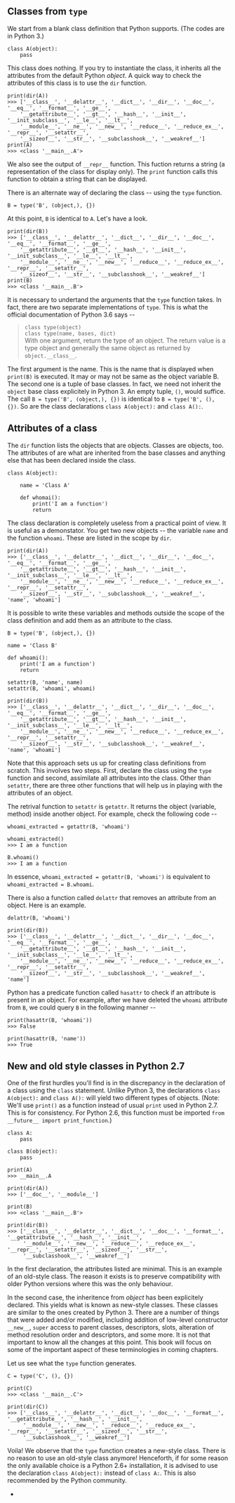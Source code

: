 ## Classes from `type`

We start from a blank class definition that Python supports. (The codes are in Python 3.)

    class A(object):
        pass
       
       
This class does nothing. If you try to instantiate the class, it inherits all the attributes from the default Python *object*. A quick way to check the attributes of this class is to use the `dir` function.

    print(dir(A))
    >>> ['__class__', '__delattr__', '__dict__', '__dir__', '__doc__', '__eq__', '__format__', '__ge__', 
        '__getattribute__', '__gt__', '__hash__', '__init__', '__init_subclass__', '__le__', '__lt__', 
        '__module__', '__ne__', '__new__', '__reduce__', '__reduce_ex__', '__repr__', '__setattr__', 
        '__sizeof__', '__str__', '__subclasshook__', '__weakref__']
    print(A)
    >>> <class '__main__.A'>

We also see the output of `__repr__` function. This fuction returns a string (a representation of the class for display only). The `print` function calls this function to obtain a string that can be displayed.

There is an alternate way of declaring the class -- using the `type` function.

    B = type('B', (object,), {})
    
At this point, `B` is identical to `A`. Let's have a look. 

    print(dir(B))
    >>> ['__class__', '__delattr__', '__dict__', '__dir__', '__doc__', '__eq__', '__format__', '__ge__', 
        '__getattribute__', '__gt__', '__hash__', '__init__', '__init_subclass__', '__le__', '__lt__', 
        '__module__', '__ne__', '__new__', '__reduce__', '__reduce_ex__', '__repr__', '__setattr__', 
        '__sizeof__', '__str__', '__subclasshook__', '__weakref__']
    print(B)
    >>> <class '__main__.B'>
 
It is necessary to undertand the arguments that the `type` function takes. In fact, there are two separate implementations of `type`. This is what the official documentation of Python 3.6 says --

> `class type(object)`   
> `class type(name, bases, dict)`   
> With one argument, return the type of an object. The return value is a type object and generally the same object as returned by `object.__class__`.

The first argument is the name. This is the name that is displayed when `print(B)` is executed. It may or may not be same as the object variable B. The second one is a tuple of base classes. In fact, we need not inherit the `object` base class explicitely in Python 3. An empty tuple, `()`, would suffice. The call `B = type('B', (object,), {})` is identical to `B = type('B', (), {})`. So are the class declarations `class A(object):` and `class A():`.

## Attributes of a class

The `dir` function lists the objects that are objects. Classes are objects, too. The attributes of are what are inherited from the base classes and anything else that has been declared inside the class.

    class A(object):
    
        name = 'Class A'
        
        def whomai():
            print('I am a function')
            return
                        
The class declaration is completely useless from a practical point of view. It is useful as a demonstator. You get two new objects -- the variable `name` and the function `whoami`. These are listed in the scope by `dir`.

    print(dir(A))
    >>> ['__class__', '__delattr__', '__dict__', '__dir__', '__doc__', '__eq__', '__format__', '__ge__', 
        '__getattribute__', '__gt__', '__hash__', '__init__', '__init_subclass__', '__le__', '__lt__', 
        '__module__', '__ne__', '__new__', '__reduce__', '__reduce_ex__', '__repr__', '__setattr__', 
        '__sizeof__', '__str__', '__subclasshook__', '__weakref__', 'name', 'whoami']
        
It is possible to write these variables and methods outside the scope of the class definition and add them as an attribute to the class.

    B = type('B', (object,), {})
    
    name = 'Class B'
        
    def whoami():
        print('I am a function')
        return    
        
    setattr(B, 'name', name)
    setattr(B, 'whoami', whoami)
    
    print(dir(B))
    >>> ['__class__', '__delattr__', '__dict__', '__dir__', '__doc__', '__eq__', '__format__', '__ge__', 
        '__getattribute__', '__gt__', '__hash__', '__init__', '__init_subclass__', '__le__', '__lt__', 
        '__module__', '__ne__', '__new__', '__reduce__', '__reduce_ex__', '__repr__', '__setattr__', 
        '__sizeof__', '__str__', '__subclasshook__', '__weakref__', 'name', 'whoami']

Note that this approach sets us up for creating class definitions from scratch. This involves two steps. First, declare the class using the `type` function and second, assimilate all attributes into the class. Other than `setattr`, there are three other functions that will help us in playing with the attributes of an object.

The retrival function to `setattr` is `getattr`. It returns the object (variable, method) inside another object. For example, check the following code -- 

    whoami_extracted = getattr(B, 'whoami')
    
    whoami_extracted()
    >>> I am a function
    
    B.whoami()
    >>> I am a function

In essence, `whoami_extracted = getattr(B, 'whoami')` is equivalent to `whoami_extracted = B.whoami`. 

There is also a function called `delattr` that removes an attribute from an object. Here is an example.

    delattr(B, 'whoami')
    
    print(dir(B))
    >>> ['__class__', '__delattr__', '__dict__', '__dir__', '__doc__', '__eq__', '__format__', '__ge__', 
        '__getattribute__', '__gt__', '__hash__', '__init__', '__init_subclass__', '__le__', '__lt__', 
        '__module__', '__ne__', '__new__', '__reduce__', '__reduce_ex__', '__repr__', '__setattr__', 
        '__sizeof__', '__str__', '__subclasshook__', '__weakref__', 'name']

Python has a predicate function called `hasattr` to check if an attribute is present in an object. For example, after we have deleted the `whoami` attribute from `B`, we could query `B` in the following manner --

    print(hasattr(B, 'whoami'))
    >>> False
    
    print(hasattr(B, 'name'))
    >>> True

## New and old style classes in Python 2.7

One of the first hurdles you'll find is in the discrepancy in the declaration of a class using the `class` statement. Unlike Python 3, the declarations `class A(object):` and `class A():` will yield two different types of objects. (Note: We'll use `print()` as a function instead of usual `print` used in Python 2.7. This is for consistency. For Python 2.6, this function must be imported `from __future__ import print_function`.)

    class A:
        pass
    
    class B(object):
        pass

    print(A)
    >>> __main__.A
    
    print(dir(A))
    >>> ['__doc__', '__module__']
    
    print(B)   
    >>> <class '__main__.B'>
    
    print(dir(B))
    >>> ['__class__', '__delattr__', '__dict__', '__doc__', '__format__', '__getattribute__', '__hash__', '__init__', 
         '__module__', '__new__', '__reduce__', '__reduce_ex__', '__repr__', '__setattr__', '__sizeof__', '__str__', 
         '__subclasshook__', '__weakref__']
    
In the first declaration, the attributes listed are minimal. This is an example of an old-style class. The reason it exists is to preserve compatibility with older Python versions where this was the only behaviour.

In the second case, the inheritence from *object* has been explicitely declared. This yields what is known as new-style classes. These classes are similar to the ones created by Python 3. There are a number of things that were added and/or modified, including addition of low-level constructor `__new__`, `super` access to parent classes, descriptors, slots, alteration of method resolution order and descriptors, and some more. It is not that important to know all the changes at this point. This book will focus on some of the important aspect of these terminologies in coming chapters.

Let us see what the `type` function generates.

    C = type('C', (), {})
    
    print(C)
    >>> <class '__main__.C'>
    
    print(dir(C))
    >>> ['__class__', '__delattr__', '__dict__', '__doc__', '__format__', '__getattribute__', '__hash__', '__init__', 
         '__module__', '__new__', '__reduce__', '__reduce_ex__', '__repr__', '__setattr__', '__sizeof__', '__str__', 
         '__subclasshook__', '__weakref__']
         
 Voila! We observe that the `type` function creates a new-style class. There is no reason to use an old-style class anymore! Henceforth, if for some reason the only available choice is a Python 2.6+ installation, it is advised to use the declaration `class A(object):` instead of `class A:`. This is also recommended by the Python community.

-
